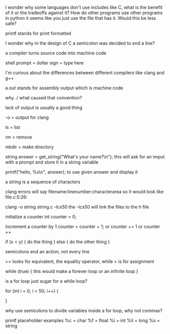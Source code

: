 I wonder why some languages don't use includes like C, what is the benefit of it or the tradeoffs against it?
How do other programs use other programs in python it seems like you just use the file that has it. Would this be less safe?

printf stands for print formatted

I wonder why in the design of C a semicolon was decided to end a line?

a compiler turns source code into machine code

shell prompt = dollar sign = type here

I'm curious about the differences between different compilers like clang and g++

a.out stands for assembly output which is machine code

why ./ what caused that convention?

lack of output is usually a good thing

-o = output for clang

ls = list

rm = remove

mkdir = make directory

string answer = get_string("What's your name?\n");
this will ask for an imput with a prompt and store it in a string variable

printf("hello, %s\n", answer);
to use given answer and display it

a string is a sequence of characters

clang errors will say filename:linenumber:characterarea so it would look like file.c:5:26:

clang -o string string.c -lcs50
the -lcs50 will link the files to the h file

initialize a counter
int counter = 0;

increment a counter by 1
counter = counter + 1;
or
counter += 1 or counter ++

if (x < y)
{
do the thing
}
else
{
do the other thing
}

semicolons end an action, not every line

== looks for equivalent, the equality operator, while = is for assignment

while (true)
{
this would make a forever loop or an infinite loop
}

is a for loop just sugar for a while loop?

for (int i = 0; i < 50; i++)
{

}

why use semicolons to divide variables inside a for loop, why not commas?

printf placeholder examples
%c = char
%f = float
%i = int
%li = long
%s = string
